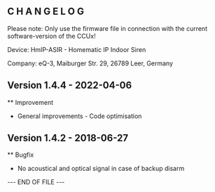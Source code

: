 C H A N G E L O G
-----------------

Please note: Only use the firmware file in connection with the current software-version
of the CCUx!

Device: HmIP-ASIR - Homematic IP Indoor Siren

Company: eQ-3, Maiburger Str. 29, 26789 Leer, Germany


Version 1.4.4 - 2022-04-06
--------------------------------------------------------------
** Improvement
   * General improvements - Code optimisation

Version 1.4.2 - 2018-06-27
--------------------------------------------------------------
** Bugfix
   * No acoustical and optical signal in case of backup disarm

--- END OF FILE ---